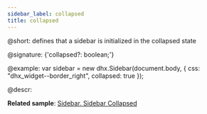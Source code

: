 ```yaml
---
sidebar_label: collapsed
title: collapsed
---          
```


@short: defines that a sidebar is initialized in the collapsed state

@signature: {'collapsed?: boolean;'}

@example: 
var sidebar = new dhx.Sidebar(document.body, {
    css: "dhx_widget--border_right",
    collapsed: true
});



@descr: 


**Related sample**: [Sidebar. Sidebar Collapsed](https://snippet.dhtmlx.com/bkh54ir7)

